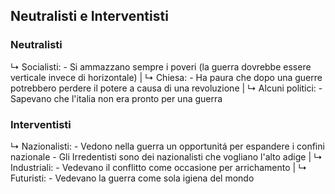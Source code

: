 ## Neutralisti e Interventisti
### Neutralisti
↳ Socialisti:
	- Si ammazzano sempre i poveri (la guerra dovrebbe essere verticale invece di horizontale)
|
↳ Chiesa:
	- Ha paura che dopo una guerre potrebbero perdere il potere a causa di una revoluzione
|
↳ Alcuni politici:
	- Sapevano che l'italia non era pronto per una guerra

### Interventisti
↳ Nazionalisti:
	- Vedono nella guerra un opportunitá per espandere i confini nazionale
	- Gli Irredentisti sono dei nazionalisti che vogliano l'alto adige
|
↳ Industriali:
	- Vedevano il conflitto come occasione per arrichamento
|
↳ Futuristi:
	- Vedevano la guerra come sola igiena del mondo